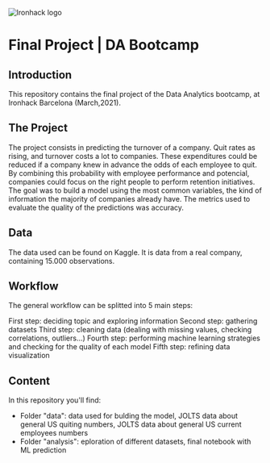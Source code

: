 ![Ironhack logo](https://i.imgur.com/1QgrNNw.png)

# Final Project | DA Bootcamp


## Introduction

This repository contains the final project of the Data Analytics bootcamp, at Ironhack Barcelona (March,2021).

## The Project

The project consists in predicting the turnover of a company.
Quit rates as rising, and turnover costs a lot to companies. These expenditures could be reduced if a company knew in advance the odds of each employee to quit. 
By combining this probability with employee performance and potencial, companies could focus on the right people to perform retention initiatives.
The goal was to build a model using the most common variables, the kind of information the majority of companies already have.
The metrics used to evaluate the quality of the predictions was accuracy.

## Data

The data used can be found on Kaggle. It is data from a real company, containing 15.000 observations.


## Workflow

The general workflow can be splitted into 5 main steps:

First step: deciding topic and exploring information
Second step: gathering datasets
Third step: cleaning data (dealing with missing values, checking correlations, outliers...)
Fourth step: performing machine learning strategies and checking for the quality of each model
Fifth step: refining data visualization

## Content

In this repository you'll find:
- Folder "data": data used for bulding the model, JOLTS data about general US quiting numbers, JOLTS data about general US current employees numbers
- Folder "analysis": eploration of different datasets, final notebook with ML prediction
